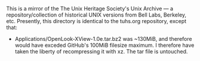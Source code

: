 This is a mirror of the The Unix Heritage Society's Unix Archive —
a repository/collection of historical UNIX versions from Bell Labs,
Berkeley, etc. Presently, this directory is identical to the tuhs.org
repository, except that:

  - Applications/OpenLook-XView-1.0e.tar.bz2 was ~130MiB, and therefore
    would have exceded GitHub's 100MiB filesize maximum. I therefore
    have taken the liberty of recompressing it with xz. The tar file
    is untouched.
